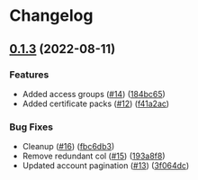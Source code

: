 # Changelog

## [0.1.3](https://github.com/cloudquery/cloudquery/compare/plugins/source/cloudflare-v0.1.2...plugins/source/cloudflare/v0.1.3) (2022-08-11)


### Features

* Added access groups ([#14](https://github.com/cloudquery/cloudquery/issues/14)) ([184bc65](https://github.com/cloudquery/cloudquery/commit/184bc65794515d4053b2b16f53cf2df451c20181))
* Added certificate packs ([#12](https://github.com/cloudquery/cloudquery/issues/12)) ([f41a2ac](https://github.com/cloudquery/cloudquery/commit/f41a2ac1a8e911dfe5e9ba132ba8bc2961dc2c39))


### Bug Fixes

* Cleanup ([#16](https://github.com/cloudquery/cloudquery/issues/16)) ([fbc6db3](https://github.com/cloudquery/cloudquery/commit/fbc6db3d89bcd45a3d032f0b6ff91be040a7cc6d))
* Remove redundant col ([#15](https://github.com/cloudquery/cloudquery/issues/15)) ([193a8f8](https://github.com/cloudquery/cloudquery/commit/193a8f82e75d4a38a3cf9f54cedae5d048289698))
* Updated account pagination ([#13](https://github.com/cloudquery/cloudquery/issues/13)) ([3f064dc](https://github.com/cloudquery/cloudquery/commit/3f064dc88f698ac9c64bee3e5187d560e176f569))
